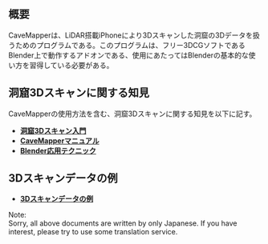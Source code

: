 ## 概要
CaveMapperは、LiDAR搭載iPhoneにより3Dスキャンした洞窟の3Dデータを扱うためのプログラムである。このプログラムは、フリー3DCGソフトであるBlender上で動作するアドオンである、使用にあたってはBlenderの基本的な使い方を習得している必要がある。


## 洞窟3Dスキャンに関する知見
CaveMapperの使用方法を含む、洞窟3Dスキャンに関する知見を以下に記す。
- <a href = "https://github.com/CaveMapper/CaveMapper/wiki/Introduction_of_3D_Scanning" >**洞窟3Dスキャン入門**</a>  
- <a href = "https://github.com/CaveMapper/CaveMapper/wiki/CaveMapper Manual" >**CaveMapperマニュアル**</a>  
- <a href = "https://github.com/CaveMapper/CaveMapper/wiki/Blender_Advanced_Technique" >**Blender応用テクニック**</a>  

## 3Dスキャンデータの例
- <a href = "https://cavemapper.github.io/CaveViewer/" >**3Dスキャンデータの例**</a>


 Note:  
 Sorry, all above documents are written by only Japanese. If you have interest, please try to use some translation service.
